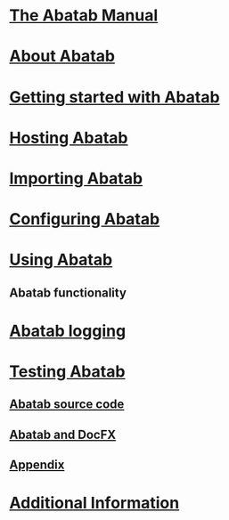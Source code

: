 # [The Abatab Manual][manAbatabManual]
<!--Overview
    Features
    Requirements
    About this manual-->

# [About Abatab][manAboutAbatab]
<!--Overview-->

# [Getting started with Abatab][manGettingStartedWithAbatab]
<!--Overview
    Technical things
        OptionObject
        Config settings-->

# [Hosting Abatab][manHostingAbatab]
<!--Overview
    Hosting with Nestmart
    Self-hosting step by step-->

# [Importing Abatab][manImportingAbatab]
<!--Overview-->

# [Configuring Abatab][manConfiguringAbatab]
<!--Overview
    List of local settings-->

# [Using Abatab][manUsingAbatab]
<!--Overview
    ScriptLink-->

## Abatab functionality
<!--Overview
    Core functionality
    Modules
        Common
        Progress Note
        Prototype
        Quick Medication Order
        Testing
        Modifying existing modules
        Creating new modules-->

# [Abatab logging][manAbatabLogging]
<!--Overview
    Types-->

# [Testing Abatab][manTestingAbatab]
<!--Overview
    How-->

## [Abatab source code][manAbatabSourceCode]
<!--Overview-->

## [Abatab and DocFX][manAbatabAndDocFx]
<!--Overview-->

## [Appendix](manAppendix.md)
<!--Overview
    *-->

# [Additional Information](manAdditionalInformation.md)

<!-- Reference Links -->
<!-- Manual-->
[manAbatabManual]: index.md
[manAboutAbatab]: manAboutAbatab.html
[manGettingStartedWithAbatab]: manGettingStartedWithAbatab.html
[manHostingAbatab]: manHostingAbatab.html
[manImportingAbatab]: manImportingAbatab.html
[manConfiguringAbatab]: manConfiguringAbatab.html
[manUsingAbatab]: manUsingAbatab.html
[manAbatabLogging]: manAbatabLogging.html
[manTestingAbatab]: manTestingAbatab.html
[manAbatabSourceCode]: manAbatabSourceCode.html
[manAbatabAndDocFx]: manAbatabAndDocFx.html
<!-- Hosting Abatab documentation  -->
<!-- Importing Abatab documentation -->
<!-- Configuring Abatab documentation -->
[docWebConfig]: URL-NEEDED.html
[docSessionSettings]: URL-NEEDED.html
<!-- Using Abatab documentation -->
[docOptionObject]: URL-NEEDED.html
[urlScriptLinkStandard]: https://github.com/rcskids/ScriptLinkStandard
[docScriptParameter]: URL-NEEDED.html
<!-- Abatab logging documentation -->
<!-- Testing Abatab documentation -->
<!-- Abatab source code documentation -->
<!-- Abatab and DocFX documentation -->
<!-- Appendix documentation -->